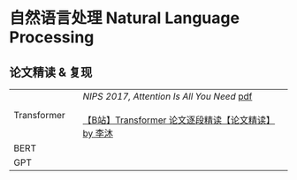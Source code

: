 # 自然语言处理 Natural Language Processing

## 论文精读 & 复现

<table>
    <tr>
        <td>Transformer</td>
        <td></td>
        <td>
            <em>NIPS 2017, Attention Is All You Need</em> <a href="https://proceedings.neurips.cc/paper/2017/file/3f5ee243547dee91fbd053c1c4a845aa-Paper.pdf">pdf</a><br />
            <br />
            <a href="https://www.bilibili.com/video/BV1pu411o7BE">【B站】Transformer 论文逐段精读【论文精读】by 李沐</a><br />
        </td>
    </tr>
    <tr>
        <td>BERT</td>
    </tr>
    <tr>
        <td>GPT</td>
    </tr>
</table>